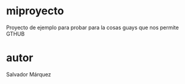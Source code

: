 # miproyecto
Proyecto de ejemplo para probar para la cosas guays que nos permite GTHUB


# autor
Salvador Márquez
